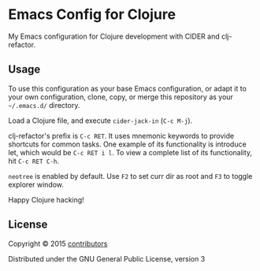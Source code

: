# Emacs Config for Clojure

My Emacs configuration for Clojure development with CIDER and clj-refactor.

## Usage

To use this configuration as your base Emacs configuration, or adapt it to your own configuration, clone, copy, or merge this repository as your `~/.emacs.d/` directory.

Load a Clojure file, and execute `cider-jack-in` (`C-c M-j`).

clj-refactor's prefix is `C-c RET`. It uses mnemonic keywords to provide shortcuts for common tasks. One example of its functionality is introduce let, which would be `C-c RET i l`. To view a complete list of its functionality, hit `C-c RET C-h`.

`neotree` is enabled by default. Use `F2` to set curr dir as root and `F3` to toggle explorer window.

Happy Clojure hacking!

## License

Copyright © 2015 [contributors](https://github.com/clojure-emacs/example-config/graphs/contributors)

Distributed under the GNU General Public License, version 3
